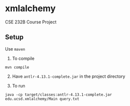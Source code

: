 # xmlalchemy
CSE 232B Course Project

## Setup

Use `maven`

1. To compile

```
mvn compile
```

2. Have `antlr-4.13.1-complete.jar` in the project directory

3. To run

```
java -cp target/classes:antlr-4.13.1-complete.jar edu.ucsd.xmlalchemy/Main query.txt
```
